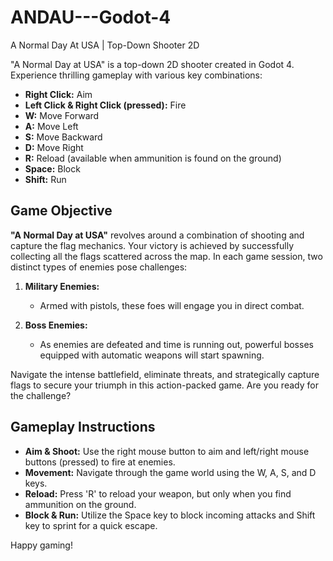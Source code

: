 # ANDAU---Godot-4
A Normal Day At USA | Top-Down Shooter 2D

"A Normal Day at USA" is a top-down 2D shooter created in Godot 4. Experience thrilling gameplay with various key combinations:

- **Right Click:** Aim
- **Left Click & Right Click (pressed):** Fire
- **W:** Move Forward
- **A:** Move Left
- **S:** Move Backward
- **D:** Move Right
- **R:** Reload (available when ammunition is found on the ground)
- **Space:** Block
- **Shift:** Run

## Game Objective

**"A Normal Day at USA"** revolves around a combination of shooting and capture the flag mechanics. Your victory is achieved by successfully collecting all the flags scattered across the map. In each game session, two distinct types of enemies pose challenges:

1. **Military Enemies:**
   - Armed with pistols, these foes will engage you in direct combat.

2. **Boss Enemies:**
   - As enemies are defeated and time is running out, powerful bosses equipped with automatic weapons will start spawning.

Navigate the intense battlefield, eliminate threats, and strategically capture flags to secure your triumph in this action-packed game. Are you ready for the challenge?
## Gameplay Instructions

- **Aim & Shoot:** Use the right mouse button to aim and left/right mouse buttons (pressed) to fire at enemies.
- **Movement:** Navigate through the game world using the W, A, S, and D keys.
- **Reload:** Press 'R' to reload your weapon, but only when you find ammunition on the ground.
- **Block & Run:** Utilize the Space key to block incoming attacks and Shift key to sprint for a quick escape.


Happy gaming!
